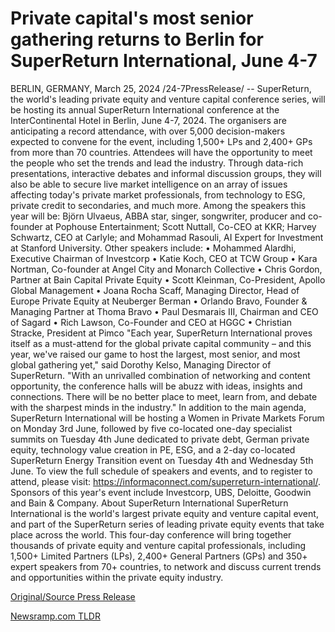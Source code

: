 # Private capital's most senior gathering returns to Berlin for SuperReturn International, June 4-7

BERLIN, GERMANY, March 25, 2024 /24-7PressRelease/ -- SuperReturn, the world's leading private equity and venture capital conference series, will be hosting its annual SuperReturn International conference at the InterContinental Hotel in Berlin, June 4-7, 2024.   The organisers are anticipating a record attendance, with over 5,000 decision-makers expected to convene for the event, including 1,500+ LPs and 2,400+ GPs from more than 70 countries. Attendees will have the opportunity to meet the people who set the trends and lead the industry. Through data-rich presentations, interactive debates and informal discussion groups, they will also be able to secure live market intelligence on an array of issues affecting today's private market professionals, from technology to ESG, private credit to secondaries, and much more.  Among the speakers this year will be: Björn Ulvaeus, ABBA star, singer, songwriter, producer and co-founder at Pophouse Entertainment; Scott Nuttall, Co-CEO at KKR; Harvey Schwartz, CEO at Carlyle; and Mohammad Rasouli, AI Expert for Investment at Stanford University.  Other speakers include:   • Mohammed Alardhi, Executive Chairman of Investcorp • Katie Koch, CEO at TCW Group • Kara Nortman, Co-founder at Angel City and Monarch Collective • Chris Gordon, Partner at Bain Capital Private Equity  • Scott Kleinman, Co-President, Apollo Global Management • Joana Rocha Scaff, Managing Director, Head of Europe Private Equity at Neuberger Berman • Orlando Bravo, Founder & Managing Partner at Thoma Bravo • Paul Desmarais III, Chairman and CEO of Sagard • Rich Lawson, Co-Founder and CEO at HGGC • Christian Stracke, President at Pimco  "Each year, SuperReturn International proves itself as a must-attend for the global private capital community – and this year, we've raised our game to host the largest, most senior, and most global gathering yet," said Dorothy Kelso, Managing Director of SuperReturn. "With an unrivalled combination of networking and content opportunity, the conference halls will be abuzz with ideas, insights and connections. There will be no better place to meet, learn from, and debate with the sharpest minds in the industry."  In addition to the main agenda, SuperReturn International will be hosting a Women in Private Markets Forum on Monday 3rd June, followed by five co-located one-day specialist summits on Tuesday 4th June dedicated to private debt, German private equity, technology value creation in PE, ESG, and a 2-day co-located SuperReturn Energy Transition event on Tuesday 4th and Wednesday 5th June. To view the full schedule of speakers and events, and to register to attend, please visit: https://informaconnect.com/superreturn-international/.   Sponsors of this year's event include Investcorp, UBS, Deloitte, Goodwin and Bain & Company.  About SuperReturn International SuperReturn International is the world's largest private equity and venture capital event, and part of the SuperReturn series of leading private equity events that take place across the world.  This four-day conference will bring together thousands of private equity and venture capital professionals, including 1,500+ Limited Partners (LPs), 2,400+ General Partners (GPs) and 350+ expert speakers from 70+ countries, to network and discuss current trends and opportunities within the private equity industry. 

[Original/Source Press Release](https://www.24-7pressrelease.com/press-release/509488/private-capitals-most-senior-gathering-returns-to-berlin-for-superreturn-international-june-4-7) 

[Newsramp.com TLDR](https://newsramp.com/None) 